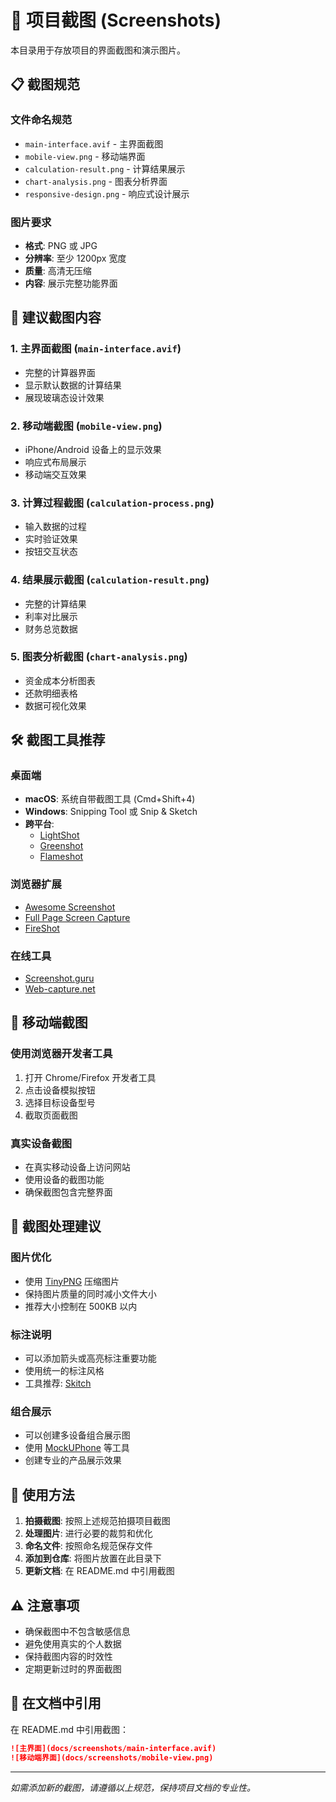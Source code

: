 # 📸 项目截图 (Screenshots)

本目录用于存放项目的界面截图和演示图片。

## 📋 截图规范

### 文件命名规范
- `main-interface.avif` - 主界面截图
- `mobile-view.png` - 移动端界面
- `calculation-result.png` - 计算结果展示
- `chart-analysis.png` - 图表分析界面
- `responsive-design.png` - 响应式设计展示

### 图片要求
- **格式**: PNG 或 JPG
- **分辨率**: 至少 1200px 宽度
- **质量**: 高清无压缩
- **内容**: 展示完整功能界面

## 🎯 建议截图内容

### 1. 主界面截图 (`main-interface.avif`)
- 完整的计算器界面
- 显示默认数据的计算结果
- 展现玻璃态设计效果

### 2. 移动端截图 (`mobile-view.png`)
- iPhone/Android 设备上的显示效果
- 响应式布局展示
- 移动端交互效果

### 3. 计算过程截图 (`calculation-process.png`)
- 输入数据的过程
- 实时验证效果
- 按钮交互状态

### 4. 结果展示截图 (`calculation-result.png`)
- 完整的计算结果
- 利率对比展示
- 财务总览数据

### 5. 图表分析截图 (`chart-analysis.png`)
- 资金成本分析图表
- 还款明细表格
- 数据可视化效果

## 🛠️ 截图工具推荐

### 桌面端
- **macOS**: 系统自带截图工具 (Cmd+Shift+4)
- **Windows**: Snipping Tool 或 Snip & Sketch
- **跨平台**: 
  - [LightShot](https://prnt.sc/)
  - [Greenshot](https://getgreenshot.org/)
  - [Flameshot](https://flameshot.org/)

### 浏览器扩展
- [Awesome Screenshot](https://www.awesomescreenshot.com/)
- [Full Page Screen Capture](https://chrome.google.com/webstore/detail/full-page-screen-capture)
- [FireShot](https://chrome.google.com/webstore/detail/take-webpage-screenshots)

### 在线工具
- [Screenshot.guru](https://screenshot.guru/)
- [Web-capture.net](https://web-capture.net/)

## 📱 移动端截图

### 使用浏览器开发者工具
1. 打开 Chrome/Firefox 开发者工具
2. 点击设备模拟按钮
3. 选择目标设备型号
4. 截取页面截图

### 真实设备截图
- 在真实移动设备上访问网站
- 使用设备的截图功能
- 确保截图包含完整界面

## 🎨 截图处理建议

### 图片优化
- 使用 [TinyPNG](https://tinypng.com/) 压缩图片
- 保持图片质量的同时减小文件大小
- 推荐大小控制在 500KB 以内

### 标注说明
- 可以添加箭头或高亮标注重要功能
- 使用统一的标注风格
- 工具推荐: [Skitch](https://evernote.com/products/skitch)

### 组合展示
- 可以创建多设备组合展示图
- 使用 [MockUPhone](https://mockuphone.com/) 等工具
- 创建专业的产品展示效果

## 📝 使用方法

1. **拍摄截图**: 按照上述规范拍摄项目截图
2. **处理图片**: 进行必要的裁剪和优化
3. **命名文件**: 按照命名规范保存文件
4. **添加到仓库**: 将图片放置在此目录下
5. **更新文档**: 在 README.md 中引用截图

## ⚠️ 注意事项

- 确保截图中不包含敏感信息
- 避免使用真实的个人数据
- 保持截图内容的时效性
- 定期更新过时的界面截图

## 🔗 在文档中引用

在 README.md 中引用截图：

```markdown
![主界面](docs/screenshots/main-interface.avif)
![移动端界面](docs/screenshots/mobile-view.png)
```

---

*如需添加新的截图，请遵循以上规范，保持项目文档的专业性。* 